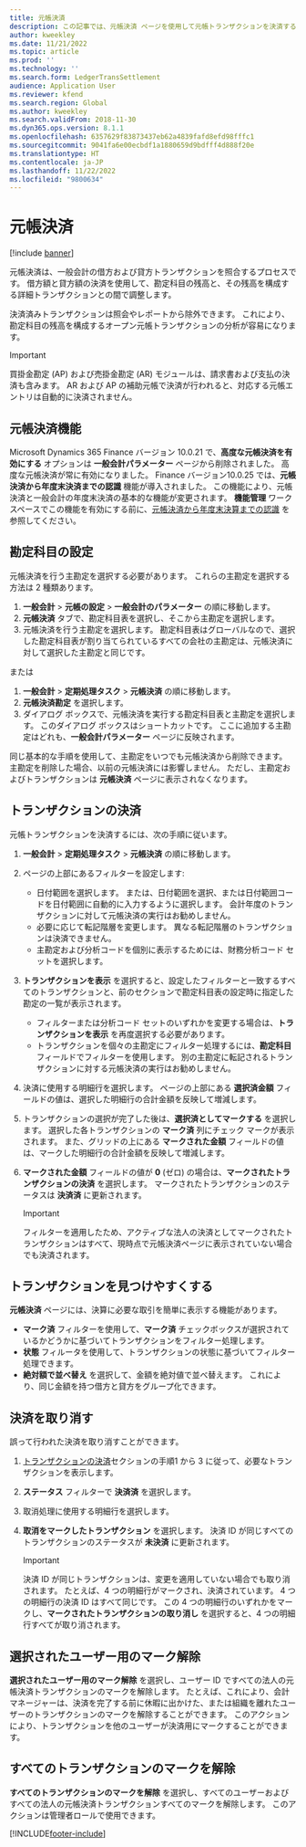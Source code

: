 ```yaml
---
title: 元帳決済
description: この記事では、元帳決済 ページを使用して元帳トランザクションを決済する、および決済を取り消す方法について説明します。
author: kweekley
ms.date: 11/21/2022
ms.topic: article
ms.prod: ''
ms.technology: ''
ms.search.form: LedgerTransSettlement
audience: Application User
ms.reviewer: kfend
ms.search.region: Global
ms.author: kweekley
ms.search.validFrom: 2018-11-30
ms.dyn365.ops.version: 8.1.1
ms.openlocfilehash: 6357629f83873437eb62a4839fafd8efd98fffc1
ms.sourcegitcommit: 9041fa6e00ecbdf1a1880659d9bdfff4d888f20e
ms.translationtype: HT
ms.contentlocale: ja-JP
ms.lasthandoff: 11/22/2022
ms.locfileid: "9800634"
---
```

# <a name="ledger-settlements"></a>元帳決済

[!include [banner](../includes/banner.md)]

元帳決済は、一般会計の借方および貸方トランザクションを照合するプロセスです。 借方額と貸方額の決済を使用して、勘定科目の残高と、その残高を構成する詳細トランザクションとの間で調整します。

決済済みトランザクションは照会やレポートから除外できます。 これにより、勘定科目の残高を構成するオープン元帳トランザクションの分析が容易になります。

> [!IMPORTANT] 
> 買掛金勘定 (AP) および売掛金勘定 (AR) モジュールは、請求書および支払の決済も含みます。 AR および AP の補助元帳で決済が行われると、対応する元帳エントリは自動的に決済されません。

## <a name="ledger-settlement-features"></a>元帳決済機能
Microsoft Dynamics 365 Finance バージョン 10.0.21 で、**高度な元帳決済を有効にする** オプションは **一般会計パラメーター** ページから削除されました。 高度な元帳決済が常に有効になりました。
Finance バージョン10.0.25 では、**元帳決済から年度末決済までの認識** 機能が導入されました。 この機能により、元帳決済と一般会計の年度末決済の基本的な機能が変更されます。 **機能管理** ワークスペースでこの機能を有効にする前に、[元帳決済から年度末決算までの認識](awareness-between-ledger-settlement-year-end-close.md) を参照してください。

## <a name="set-up-ledger-settlement"></a>勘定科目の設定
元帳決済を行う主勘定を選択する必要があります。 これらの主勘定を選択する方法は 2 種類あります。

1. **一般会計** > **元帳の設定** > **一般会計のパラメーター** の順に移動します。
2. **元帳決済** タブで、勘定科目表を選択し、そこから主勘定を選択します。
3. 元帳決済を行う主勘定を選択します。 勘定科目表はグローバルなので、選択した勘定科目表が割り当てられているすべての会社の主勘定は、元帳決済に対して選択した主勘定と同じです。

  または

1. **一般会計** > **定期処理タスク** > **元帳決済** の順に移動します。
2. **元帳決済勘定** を選択します。
3. ダイアログ ボックスで、元帳決済を実行する勘定科目表と主勘定を選択します。 このダイアログ ボックスはショートカットです。 ここに追加する主勘定はどれも、**一般会計パラメーター** ページに反映されます。

同じ基本的な手順を使用して、主勘定をいつでも元帳決済から削除できます。 主勘定を削除した場合、以前の元帳決済には影響しません。 ただし、主勘定およびトランザクションは **元帳決済** ページに表示されなくなります。

## <a name="settle-transactions"></a><a name="settle-transactions"></a>トランザクションの決済
元帳トランザクションを決済するには、次の手順に従います。

1. **一般会計** > **定期処理タスク** > **元帳決済** の順に移動します。
2. ページの上部にあるフィルターを設定します:

    - 日付範囲を選択します。 または、日付範囲を選択、または日付範囲コードを日付範囲に自動的に入力するように選択します。 会計年度のトランザクションに対して元帳決済の実行はお勧めしません。
    - 必要に応じて転記階層を変更します。 異なる転記階層のトランザクションは決済できません。
    - 主勘定および分析コードを個別に表示するためには、財務分析コード セットを選択します。

3. **トランザクションを表示** を選択すると、設定したフィルターと一致するすべてのトランザクションと、前のセクションで勘定科目表の設定時に指定した勘定の一覧が表示されます。

    - フィルターまたは分析コード セットのいずれかを変更する場合は、**トランザクションを表示** を再度選択する必要があります。
    - トランザクションを個々の主勘定にフィルター処理するには、**勘定科目** フィールドでフィルターを使用します。 別の主勘定に転記されるトランザクションに対する元帳決済の実行はお勧めしません。

4. 決済に使用する明細行を選択します。 ページの上部にある **選択済金額** フィールドの値は、選択した明細行の合計金額を反映して増減します。
5. トランザクションの選択が完了した後は、**選択済としてマークする** を選択します。 選択した各トランザクションの **マーク済** 列にチェック マークが表示されます。 また、グリッドの上にある **マークされた金額** フィールドの値は、マークした明細行の合計金額を反映して増減します。
6. **マークされた金額** フィールドの値が **0** (ゼロ) の場合は、**マークされたトランザクションの決済** を選択します。 マークされたトランザクションのステータスは **決済済** に更新されます。

    > [!IMPORTANT]
    > フィルターを適用したため、アクティブな法人の決済としてマークされたトランザクションはすべて、現時点で元帳決済ページに表示されていない場合でも決済されます。

## <a name="make-transactions-easier-to-find"></a>トランザクションを見つけやすくする
**元帳決済** ページには、決算に必要な取引を簡単に表示する機能があります。

- **マーク済** フィルターを使用して、**マーク済** チェックボックスが選択されているかどうかに基づいてトランザクションをフィルター処理します。
- **状態** フィルータを使用して、トランザクションの状態に基づいてフィルター処理できます。
- **絶対額で並べ替え** を選択して、金額を絶対値で並べ替えます。 これにより、同じ金額を持つ借方と貸方をグループ化できます。

## <a name="reverse-a-settlement"></a>決済を取り消す
誤って行われた決済を取り消すことができます。

1. [トランザクションの決済](#settle-transactions)セクションの手順1 から 3 に従って、必要なトランザクションを表示します。
2. **ステータス** フィルターで **決済済** を選択します。
3. 取消処理に使用する明細行を選択します。
4. **取消をマークしたトランザクション** を選択します。 決済 ID が同じすべてのトランザクションのステータスが **未決済** に更新されます。

    > [!IMPORTANT]
    > 決済 ID が同じトランザクションは、変更を適用していない場合でも取り消されます。 たとえば、4 つの明細行がマークされ、決済されています。 4 つの明細行の決済 ID はすべて同じです。 この 4 つの明細行のいずれかをマークし、**マークされたトランザクションの取り消し** を選択すると、4 つの明細行すべてが取り消されます。

## <a name="unmark-for-selected-users"></a>選択されたユーザー用のマーク解除
**選択されたユーザー用のマーク解除** を選択し、ユーザー ID ですべての法人の元帳決済トランザクションのマークを解除します。 たとえば、これにより、会計マネージャーは、決済を完了する前に休暇に出かけた、または組織を離れたユーザーのトランザクションのマークを解除することができます。 このアクションにより、トランザクションを他のユーザーが決済用にマークすることができます。


## <a name="unmark-all-transactions"></a>すべてのトランザクションのマークを解除
**すべてのトランザクションのマークを解除** を選択し、すべてのユーザーおよびすべての法人の元帳決済トランザクションすべてのマークを解除します。 このアクションは管理者ロールで使用できます。



[!INCLUDE[footer-include](../../includes/footer-banner.md)]
